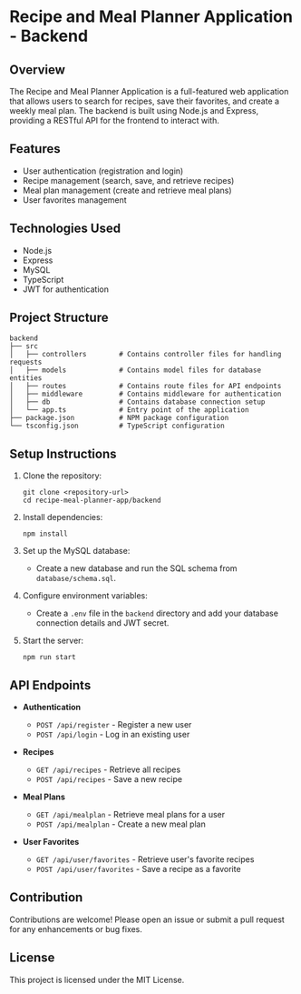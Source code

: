 # Recipe and Meal Planner Application - Backend

## Overview
The Recipe and Meal Planner Application is a full-featured web application that allows users to search for recipes, save their favorites, and create a weekly meal plan. The backend is built using Node.js and Express, providing a RESTful API for the frontend to interact with.

## Features
- User authentication (registration and login)
- Recipe management (search, save, and retrieve recipes)
- Meal plan management (create and retrieve meal plans)
- User favorites management

## Technologies Used
- Node.js
- Express
- MySQL
- TypeScript
- JWT for authentication

## Project Structure
```
backend
├── src
│   ├── controllers        # Contains controller files for handling requests
│   ├── models             # Contains model files for database entities
│   ├── routes             # Contains route files for API endpoints
│   ├── middleware         # Contains middleware for authentication
│   ├── db                 # Contains database connection setup
│   └── app.ts             # Entry point of the application
├── package.json           # NPM package configuration
└── tsconfig.json          # TypeScript configuration
```

## Setup Instructions
1. Clone the repository:
   ```
   git clone <repository-url>
   cd recipe-meal-planner-app/backend
   ```

2. Install dependencies:
   ```
   npm install
   ```

3. Set up the MySQL database:
   - Create a new database and run the SQL schema from `database/schema.sql`.

4. Configure environment variables:
   - Create a `.env` file in the `backend` directory and add your database connection details and JWT secret.

5. Start the server:
   ```
   npm run start
   ```

## API Endpoints
- **Authentication**
  - `POST /api/register` - Register a new user
  - `POST /api/login` - Log in an existing user

- **Recipes**
  - `GET /api/recipes` - Retrieve all recipes
  - `POST /api/recipes` - Save a new recipe

- **Meal Plans**
  - `GET /api/mealplan` - Retrieve meal plans for a user
  - `POST /api/mealplan` - Create a new meal plan

- **User Favorites**
  - `GET /api/user/favorites` - Retrieve user's favorite recipes
  - `POST /api/user/favorites` - Save a recipe as a favorite

## Contribution
Contributions are welcome! Please open an issue or submit a pull request for any enhancements or bug fixes.

## License
This project is licensed under the MIT License.